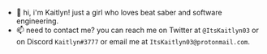 - 👋 hi, i'm Kaitlyn! just a girl who loves beat saber and software engineering.
- 📫 need to contact me? you can reach me on Twitter at `@ItsKaitlyn03` or on Discord `Kaitlyn#3777` or email me at `ItsKaitlyn03@protonmail.com`.
